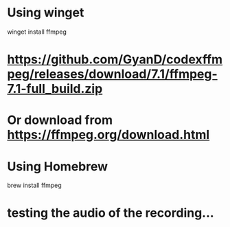 # Using winget
winget install ffmpeg
#  https://github.com/GyanD/codexffmpeg/releases/download/7.1/ffmpeg-7.1-full_build.zip
# Or download from https://ffmpeg.org/download.html

# Using Homebrew
brew install ffmpeg
# testing the audio of the recording...